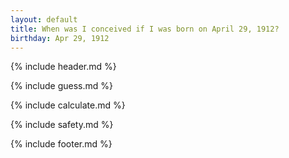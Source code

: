 ```yaml
---
layout: default
title: When was I conceived if I was born on April 29, 1912?
birthday: Apr 29, 1912
---
```


{% include header.md %}

{% include guess.md %}

{% include calculate.md %}

{% include safety.md %}

{% include footer.md %}



